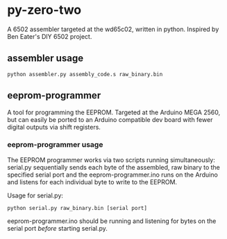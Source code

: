 # py-zero-two

A 6502 assembler targeted at the wd65c02, written in python. Inspired by Ben Eater's DIY 6502 project.

## assembler usage
```
python assembler.py assembly_code.s raw_binary.bin
```

## eeprom-programmer
A tool for programming the EEPROM. Targeted at the Arduino MEGA 2560, but can easily be ported to an Arduino compatible dev board with fewer digital outputs via shift registers.

### eeprom-programmer usage
The EEPROM programmer works via two scripts running simultaneously: serial.py sequentially sends each byte of the assembled, raw binary to the specified serial port and the eeprom-programmer.ino runs on the Arduino and listens for each individual byte to write to the EEPROM.

Usage for serial.py:
```
python serial.py raw_binary.bin [serial port]
```

eeprom-programmer.ino should be running and listening for bytes on the serial port *before* starting serial.py. 

